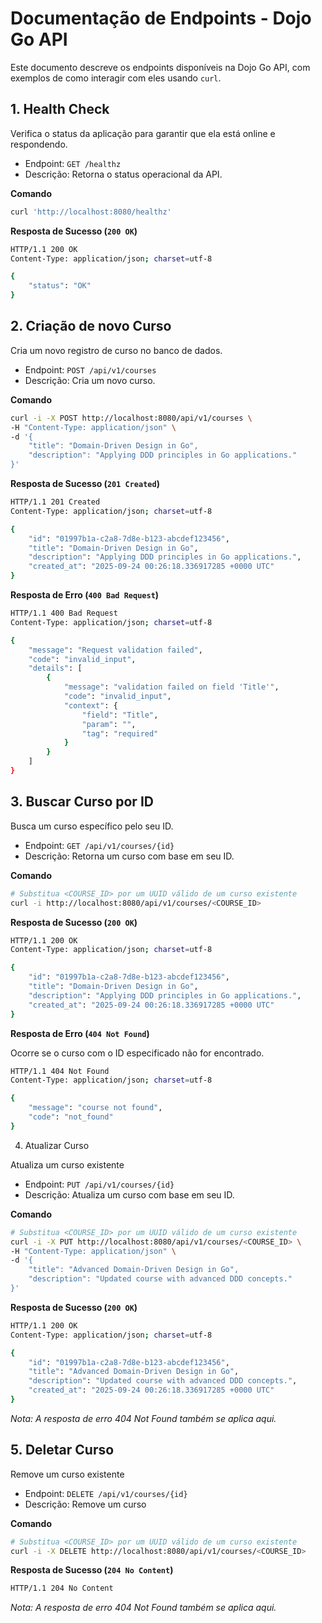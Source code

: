 # Documentação de Endpoints - Dojo Go API

Este documento descreve os endpoints disponíveis na Dojo Go API, com exemplos de como interagir com eles usando `curl`.

## 1. Health Check

Verifica o status da aplicação para garantir que ela está online e respondendo.

- Endpoint: `GET /healthz`
- Descrição: Retorna o status operacional da API.

**Comando**

```bash
curl 'http://localhost:8080/healthz'
```

**Resposta de Sucesso (`200 OK`)**

```bash
HTTP/1.1 200 OK
Content-Type: application/json; charset=utf-8

{
    "status": "OK"
}
```

## 2. Criação de novo Curso

Cria um novo registro de curso no banco de dados.

- Endpoint: `POST /api/v1/courses`
- Descrição: Cria um novo curso.

**Comando**


```bash
curl -i -X POST http://localhost:8080/api/v1/courses \
-H "Content-Type: application/json" \
-d '{
    "title": "Domain-Driven Design in Go",
    "description": "Applying DDD principles in Go applications."
}'
```

**Resposta de Sucesso (`201 Created`)**

```bash
HTTP/1.1 201 Created
Content-Type: application/json; charset=utf-8

{
    "id": "01997b1a-c2a8-7d8e-b123-abcdef123456",
    "title": "Domain-Driven Design in Go",
    "description": "Applying DDD principles in Go applications.",
    "created_at": "2025-09-24 00:26:18.336917285 +0000 UTC"
}
```

**Resposta de Erro (`400 Bad Request`)**

```bash
HTTP/1.1 400 Bad Request
Content-Type: application/json; charset=utf-8

{
    "message": "Request validation failed",
    "code": "invalid_input",
    "details": [
        {
            "message": "validation failed on field 'Title'",
            "code": "invalid_input",
            "context": {
                "field": "Title",
                "param": "",
                "tag": "required"
            }
        }
    ]
}
```

## 3. Buscar Curso por ID

Busca um curso específico pelo seu ID.

- Endpoint: `GET /api/v1/courses/{id}`
- Descrição: Retorna um curso com base em seu ID.

**Comando**

```bash
# Substitua <COURSE_ID> por um UUID válido de um curso existente
curl -i http://localhost:8080/api/v1/courses/<COURSE_ID>
```

**Resposta de Sucesso (`200 OK`)**

```bash
HTTP/1.1 200 OK
Content-Type: application/json; charset=utf-8

{
    "id": "01997b1a-c2a8-7d8e-b123-abcdef123456",
    "title": "Domain-Driven Design in Go",
    "description": "Applying DDD principles in Go applications.",
    "created_at": "2025-09-24 00:26:18.336917285 +0000 UTC"
}
```

**Resposta de Erro (`404 Not Found`)**

Ocorre se o curso com o ID especificado não for encontrado.

```bash
HTTP/1.1 404 Not Found
Content-Type: application/json; charset=utf-8

{
    "message": "course not found",
    "code": "not_found"
}
```

4. Atualizar Curso

Atualiza um curso existente

- Endpoint: `PUT /api/v1/courses/{id}`
- Descrição: Atualiza um curso com base em seu ID.

**Comando**

```bash
# Substitua <COURSE_ID> por um UUID válido de um curso existente
curl -i -X PUT http://localhost:8080/api/v1/courses/<COURSE_ID> \
-H "Content-Type: application/json" \
-d '{
    "title": "Advanced Domain-Driven Design in Go",
    "description": "Updated course with advanced DDD concepts."
}'
```

**Resposta de Sucesso (`200 OK`)**

```bash
HTTP/1.1 200 OK
Content-Type: application/json; charset=utf-8

{
    "id": "01997b1a-c2a8-7d8e-b123-abcdef123456",
    "title": "Advanced Domain-Driven Design in Go",
    "description": "Updated course with advanced DDD concepts.",
    "created_at": "2025-09-24 00:26:18.336917285 +0000 UTC"
}
```

_Nota: A resposta de erro 404 Not Found também se aplica aqui._

## 5. Deletar Curso

Remove um curso existente

- Endpoint: `DELETE /api/v1/courses/{id}`
- Descrição: Remove um curso

**Comando**

```bash
# Substitua <COURSE_ID> por um UUID válido de um curso existente
curl -i -X DELETE http://localhost:8080/api/v1/courses/<COURSE_ID>
```

**Resposta de Sucesso (`204 No Content`)**

```bash
HTTP/1.1 204 No Content
```

_Nota: A resposta de erro 404 Not Found também se aplica aqui._
